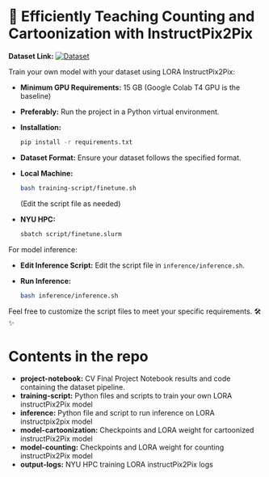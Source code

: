 
# 🚀 Efficiently Teaching Counting and Cartoonization with InstructPix2Pix 

**Dataset Link:**
  [![Dataset](https://img.shields.io/badge/Dataset-counting-dataset.svg)](https://huggingface.co/datasets/RahulRaman/final-counting-dataset)

Train your own model with your dataset using LORA InstructPix2Pix:

- **Minimum GPU Requirements:** 15 GB (Google Colab T4 GPU is the baseline)
- **Preferably:** Run the project in a Python virtual environment.
- **Installation:** 
  ```bash
  pip install -r requirements.txt
  ```

- **Dataset Format:** Ensure your dataset follows the specified format.

- **Local Machine:**
  ```bash
  bash training-script/finetune.sh
  ```
  (Edit the script file as needed)

- **NYU HPC:**
  ```bash
  sbatch script/finetune.slurm
  ```

For model inference:

- **Edit Inference Script:**
  Edit the script file in `inference/inference.sh`.

- **Run Inference:**
  ```bash
  bash inference/inference.sh
  ```

Feel free to customize the script files to meet your specific requirements. 🛠️✨


# Contents in the repo
- **project-notebook:** CV Final Project Notebook results and code containing the dataset pipeline.
- **training-script:** Python files and scripts to train your own LORA instructPix2Pix model
- **inference:** Python file and script to run inference on LORA instructpix2pix model
- **model-cartoonization:** Checkpoints and LORA weight for cartoonized instructPix2Pix model
- **model-counting:** Checkpoints and LORA weight for counting instructPix2Pix model
- **output-logs:** NYU HPC training LORA instructPix2Pix logs
